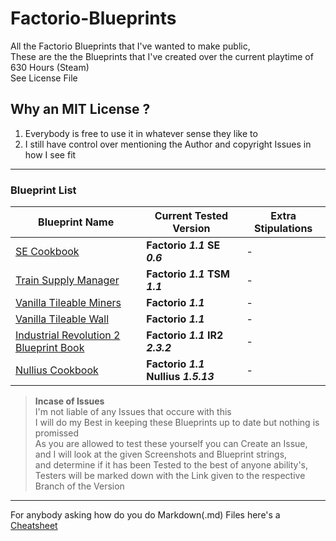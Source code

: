 # Factorio-Blueprints
All the Factorio Blueprints that I've wanted to make public,  
These are the the Blueprints that I've created over the current playtime of 630 Hours (Steam)  
See License File

## Why an MIT License ?

1. Everybody is free to use it in whatever sense they like to
2. I still have control over mentioning the Author and copyright Issues in how I see fit

---

### Blueprint List

| Blueprint Name | Current Tested Version | Extra Stipulations |
| -------------- | ---------------------- | ------------------ |
| [SE Cookbook](SE%20Cookbook) | **Factorio _1.1_ SE _0.6_** | - |
| [Train Supply Manager](TSM%20Circuit%20Cookbook.txt) | **Factorio _1.1_ TSM _1.1_** | - |
| [Vanilla Tileable Miners](Tileable%20Miners.txt) | **Factorio _1.1_** | - |
| [Vanilla Tileable Wall](Wall%20Blueprint%20Book.txt) | **Factorio _1.1_** | - |
| [Industrial Revolution 2 Blueprint Book](Industrial%20Revolution%202) | **Factorio _1.1_ IR2 _2.3.2_** | - |
| [Nullius Cookbook](Nullius.txt) |**Factorio _1.1_ Nullius _1.5.13_** | - |



> **Incase of Issues**  
> I'm not liable of any Issues that occure with this  
> I will do my Best in keeping these Blueprints up to date
>   but nothing is promissed  
> As you are allowed to test these yourself you can Create an Issue,  
>   and I will look at the given Screenshots and Blueprint strings,  
>   and determine if it has been Tested to the best of anyone ability's,  
>   Testers will be marked down with the Link given to the respective Branch of the Version  

---
For anybody asking how do you do Markdown(.md) Files here's a [Cheatsheet][1]

[1]:https://github.com/adam-p/markdown-here/wiki/Markdown-Cheatsheet
